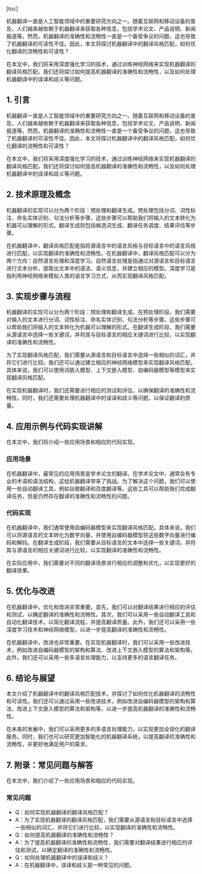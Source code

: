
[toc]                    
                
                
机器翻译一直是人工智能领域中的重要研究方向之一。随着互联网和移动设备的普及，人们越来越依赖于机器翻译来获取各种信息，包括学术论文、产品说明、新闻报道等。然而，机器翻译的准确性和流畅性一直是一个备受争议的问题，这也导致了机器翻译的可读性不佳。因此，本文将探讨机器翻译中的翻译风格匹配，如何优化翻译的流畅性和可读性？

在本文中，我们将采用深度强化学习的技术，通过训练神经网络来实现机器翻译的翻译风格匹配。我们还将探讨如何提高机器翻译的准确性和流畅性，以及如何处理机器翻译中的误译和歧义等问题。

## 1. 引言

机器翻译一直是人工智能领域中的重要研究方向之一。随着互联网和移动设备的普及，人们越来越依赖于机器翻译来获取各种信息，包括学术论文、产品说明、新闻报道等。然而，机器翻译的准确性和流畅性一直是一个备受争议的问题，这也导致了机器翻译的可读性不佳。因此，本文将探讨机器翻译中的翻译风格匹配，如何优化翻译的流畅性和可读性？

在本文中，我们将采用深度强化学习的技术，通过训练神经网络来实现机器翻译的翻译风格匹配。我们还将探讨如何提高机器翻译的准确性和流畅性，以及如何处理机器翻译中的误译和歧义等问题。

## 2. 技术原理及概念

机器翻译的实现可以分为两个阶段：预处理和翻译生成。预处理包括分词、词性标注、命名实体识别、句法分析等步骤，这些步骤可以帮助我们将输入的文本转化为机器可以理解的形式。翻译生成则包括候选词生成、翻译任务调度、结果评估等步骤。

在机器翻译中，翻译风格匹配是指将源语言中的语言风格与目标语言中的语言风格进行匹配，以实现翻译的准确性和流畅性。在机器翻译中，翻译风格匹配可以分为两个方向：自然语言处理和深度学习。自然语言处理是指通过对源语言和目标语言进行文本分析，提取出文本中的语法、语义信息，并建立相应的模型。深度学习是指利用神经网络来模拟人类的语言学习方式，从而实现翻译风格匹配。

## 3. 实现步骤与流程

机器翻译的实现可以分为两个阶段：预处理和翻译生成。在预处理阶段，我们需要对输入的文本进行分词、词性标注、命名实体识别、句法分析等步骤。这些步骤可以帮助我们将输入的文本转化为机器可以理解的形式。在翻译生成阶段，我们需要从源语言中选择一些关键词，并将其与目标语言的相应关键词进行比较，以实现翻译的准确性和流畅性。

为了实现翻译风格匹配，我们需要从源语言和目标语言中选择一些相似的词汇，并将它们进行比较。我们还可以通过建立相应的神经网络模型来实现翻译风格匹配。具体来说，我们可以使用词嵌入模型、上下文嵌入模型、自编码器模型等模型来实现翻译风格匹配。

在实现机器翻译时，我们还需要进行相应的测试和评估，以确保翻译的准确性和流畅性。同时，我们还需要处理机器翻译中的误译和歧义等问题，以保证翻译的质量。

## 4. 应用示例与代码实现讲解

在本文中，我们将介绍一些应用场景和相应的代码实现。

### 应用场景

在机器翻译中，最常见的应用场景是学术论文的翻译。在学术论文中，通常会有专业的术语和语法结构，这给机器翻译带来了挑战。为了解决这个问题，我们可以使用一些自动翻译工具，例如谷歌翻译和百度翻译等。这些工具可以帮助我们完成翻译任务，但是仍然存在翻译的准确性和流畅性的问题。

### 代码实现

在机器翻译中，我们通常使用自编码器模型来实现翻译风格匹配。具体来说，我们可以将源语言的文本转化为数字向量，并使用自编码器模型将这些数字向量进行编码和解码。在翻译生成阶段，我们需要从目标语言的文本中选择一些关键词，并将其与源语言的相应关键词进行比较，以实现翻译的准确性和流畅性。

在实际应用中，我们需要对不同的翻译场景进行相应的调整和优化，以实现更好的翻译效果。

## 5. 优化与改进

在机器翻译中，优化和改进非常重要。首先，我们可以对翻译结果进行相应的评估和测试，以确定翻译的准确性和流畅性。其次，我们可以采用一些自动翻译工具和自动化翻译技术，以简化翻译流程，并提高翻译质量。此外，我们还可以采用一些深度学习技术和神经网络模型，以进一步提高翻译的准确性和流畅性。

在机器翻译中，改进也非常重要。在实现机器翻译时，我们可以采用一些改进技术，例如改进自编码器模型的架构和算法、改进上下文嵌入模型的算法和架构等。此外，我们还可以采用一些多语言处理能力，以支持更多的语言翻译任务。

## 6. 结论与展望

本文介绍了机器翻译中的翻译风格匹配技术，并探讨了如何优化机器翻译的流畅性和可读性。我们还可以通过采用一些改进技术，例如改进自编码器模型的架构和算法、改进上下文嵌入模型的算法和架构等，以进一步提高机器翻译的准确性和流畅性。

在未来的发展中，我们可以采用更多的多语言处理能力，以实现更加全球化的翻译服务。同时，我们也可以研究更加智能化的机器翻译系统，以提高翻译的准确性和流畅性，并更好地满足用户的需求。

## 7. 附录：常见问题与解答

在本文中，我们介绍了一些应用场景和相应的代码实现。

### 常见问题

- Q：如何实现机器翻译的翻译风格匹配？
- A：为了实现机器翻译的翻译风格匹配，我们需要从源语言和目标语言中选择一些相似的词汇，并将它们进行比较，以实现翻译的准确性和流畅性。
- Q：如何提高机器翻译的准确性和流畅性？
- A：为了提高机器翻译的准确性和流畅性，我们需要对翻译结果进行相应的评估和测试，以确定翻译的准确性和流畅性。
- Q：如何处理机器翻译中的误译和歧义？
- A：在机器翻译中，误译和歧义是一种常见的问题。

